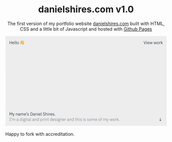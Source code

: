 <div align="center">
</div>
<h1 align="center">
  danielshires.com v1.0
</h1>
<p align="center">
  The first version of my portfolio website <a href="https://danielshires.com" target="_blank">danielshires.com</a> built with HTML, CSS and a little bit of Javascript</a> and hosted with <a href="https://pages.github.com" target="_blank">Github Pages</a>

![demo](https://github.com/danielshires/danielshires.github.io/blob/master/daniel-shires-portolio.png)

Happy to fork with accreditation.

